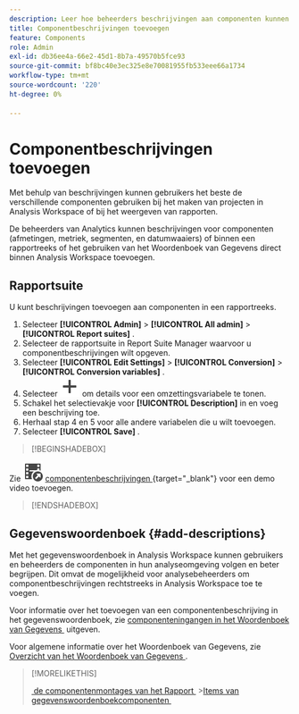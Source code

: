 ```yaml
---
description: Leer hoe beheerders beschrijvingen aan componenten kunnen toevoegen gebruikend een rapportreeks of het gegevenswoordenboek.
title: Componentbeschrijvingen toevoegen
feature: Components
role: Admin
exl-id: db36ee4a-66e2-45d1-8b7a-49570b5fce93
source-git-commit: bf8bc40e3ec325e8e70081955fb533eee66a1734
workflow-type: tm+mt
source-wordcount: '220'
ht-degree: 0%

---
```


# Componentbeschrijvingen toevoegen

Met behulp van beschrijvingen kunnen gebruikers het beste de verschillende componenten gebruiken bij het maken van projecten in Analysis Workspace of bij het weergeven van rapporten.

De beheerders van Analytics kunnen beschrijvingen voor componenten (afmetingen, metriek, segmenten, en datumwaaiers) of binnen een rapportreeks of het gebruiken van het Woordenboek van Gegevens direct binnen Analysis Workspace toevoegen.

## Rapportsuite

U kunt beschrijvingen toevoegen aan componenten in een rapportreeks.

1. Selecteer **[!UICONTROL Admin]** > **[!UICONTROL All admin]** > **[!UICONTROL Report suites]** .
1. Selecteer de rapportsuite in Report Suite Manager waarvoor u componentbeschrijvingen wilt opgeven.
1. Selecteer **[!UICONTROL Edit Settings]** > **[!UICONTROL Conversion]** > **[!UICONTROL Conversion variables]** .
1. Selecteer ![&#x200B; toevoegen &#x200B;](/help/assets/icons/Add.svg) om details voor een omzettingsvariabele te tonen.
1. Schakel het selectievakje voor **[!UICONTROL Description]** in en voeg een beschrijving toe.
1. Herhaal stap 4 en 5 voor alle andere variabelen die u wilt toevoegen.
1. Selecteer **[!UICONTROL Save]** .

>[!BEGINSHADEBOX]

Zie ![&#x200B; VideoCheckedOut &#x200B;](/help/assets/icons/VideoCheckedOut.svg) [&#x200B; componentenbeschrijvingen &#x200B;](https://video.tv.adobe.com/v/25453?quality=12&learn=on){target="_blank"} voor een demo video toevoegen.

>[!ENDSHADEBOX]


## Gegevenswoordenboek {#add-descriptions}

Met het gegevenswoordenboek in Analysis Workspace kunnen gebruikers en beheerders de componenten in hun analyseomgeving volgen en beter begrijpen. Dit omvat de mogelijkheid voor analysebeheerders om componentbeschrijvingen rechtstreeks in Analysis Workspace toe te voegen.

Voor informatie over het toevoegen van een componentenbeschrijving in het gegevenswoordenboek, zie [&#x200B; componenteningangen in het Woordenboek van Gegevens &#x200B;](/help/analyze/analysis-workspace/components/data-dictionary/edit-entries-data-dictionary.md) uitgeven.

Voor algemene informatie over het Woordenboek van Gegevens, zie [&#x200B; Overzicht van het Woordenboek van Gegevens &#x200B;](/help/analyze/analysis-workspace/components/data-dictionary/data-dictionary-overview.md).

>[!MORELIKETHIS]
>
>[&#x200B; de componentenmontages van het Rapport &#x200B;](/help/components/vrs/vrs-components.md)
>&#x200B;>[Items van gegevenswoordenboekcomponenten &#x200B;](/help/analyze/analysis-workspace/components/data-dictionary/edit-entries-data-dictionary.md)
>